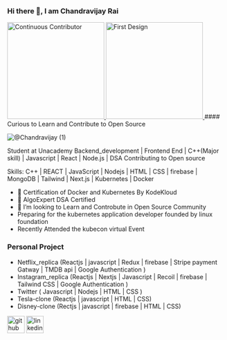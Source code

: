 ### Hi there 👋, I am Chandravijay Rai
 <a href= "https://meshery.layer5.io/user/4a508c2f-5bdf-41ba-b00f-8b81953b86e0?tab=badges">
    <img width="224px" height="224px" src = "https://badges.layer5.io/assets/badges/continuous-contributor/continuous-contributor.png" alt = "Continuous Contributor" />
  </a >
   <a href= "https://meshery.layer5.io/user/4a508c2f-5bdf-41ba-b00f-8b81953b86e0?tab=badges">
    <img width="224px" height="224px" src = "https://badges.layer5.io/assets/badges/first-design/first-design.png" alt = "First Design" />
  </a >
#### Curious to Learn and Contribute to Open Source

![@Chandravijay (1)](https://github.com/Cvr421/Cvr421/assets/82499697/f84cf48c-4fc2-476a-8abd-7b461f705a63)



Student at Unacademy 
Backend_development | Frontend End | C++(Major skill) | Javascript | React | Node.js | DSA
Contributing to Open source

Skills: C++ | REACT | JavaScript | Nodejs | HTML | CSS | firebase | MongoDB | Tailwind | Next.js | Kubernetes | Docker

- 🔭 Certification of Docker and Kubernetes By KodeKloud
- 🌱  AlgoExpert DSA Certified
- 👯 I’m looking to Learn and Controbute in Open Source Community   
-  Preparing for the kubernetes application developer founded by linux foundation
-  Recently Attended the kubecon virtual Event
### Personal Project
 - Netflix_replica (Reactjs | javascript | Redux | firebase | Stripe payment Gatway | TMDB api | Google Authentication )
 - Instagram_replica (Reactjs | Nextjs | Javascript | Recoil | firebase | Tailwind CSS | Google Authentication )
 - Twitter ( Javascript | Nodejs | HTML | CSS )
 - Tesla-clone (Reactjs | javascript | HTML | CSS)
 - Disney-clone (Rectjs | javascript | firebase | HTML | CSS)


[<img src='https://cdn.jsdelivr.net/npm/simple-icons@3.0.1/icons/github.svg' alt='github' height='40'>](https://github.com/https://github.com/Cvr421)  [<img src='https://cdn.jsdelivr.net/npm/simple-icons@3.0.1/icons/linkedin.svg' alt='linkedin' height='40'>](https://www.linkedin.com/in/cvrai/)  








